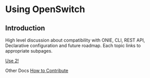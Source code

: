 # Using OpenSwitch

## Introduction

High level discussion about compatibility with ONIE, CLI, REST API, Declarative configuration and future roadmap. Each topic links to appropriate subpages.



[Use 2!](UseSecond)

Other Docs
[How to Contribute](/develop/howtoContribute)
